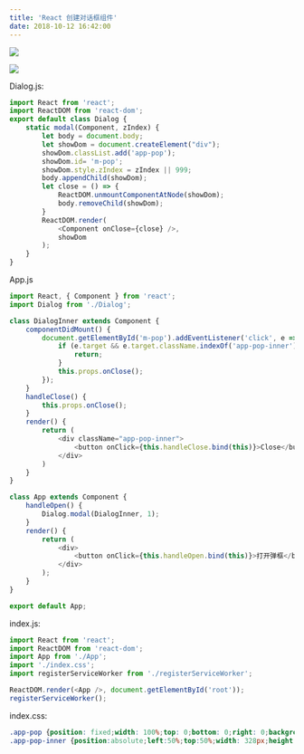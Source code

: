 ```yaml
---
title: 'React 创建对话框组件'
date: 2018-10-12 16:42:00
---   
```

![](https://img-blog.csdn.net/20181012164428270?watermark/2/text/aHR0cHM6Ly9ibG9nLmNzZG4ubmV0L3h1dG9uZ2Jhbw/font/5a6L5L2T/fontsize/400/fill/I0JBQkFCMA/dissolve/70)

![](https://img-blog.csdn.net/20181012163915814?watermark/2/text/aHR0cHM6Ly9ibG9nLmNzZG4ubmV0L3h1dG9uZ2Jhbw/font/5a6L5L2T/fontsize/400/fill/I0JBQkFCMA/dissolve/70)

Dialog.js:

```javascript
import React from 'react';
import ReactDOM from 'react-dom';
export default class Dialog {
    static modal(Component, zIndex) {
        let body = document.body;
        let showDom = document.createElement("div");
        showDom.classList.add('app-pop');
        showDom.id= 'm-pop';
        showDom.style.zIndex = zIndex || 999;
        body.appendChild(showDom);
        let close = () => {
            ReactDOM.unmountComponentAtNode(showDom);
            body.removeChild(showDom);
        }
        ReactDOM.render(
            <Component onClose={close} />,
            showDom
        );
    }
}
```

App.js

```javascript
import React, { Component } from 'react';
import Dialog from './Dialog';

class DialogInner extends Component {
    componentDidMount() {
        document.getElementById('m-pop').addEventListener('click', e => {
            if (e.target && e.target.className.indexOf('app-pop-inner') >= 0) {
                return;
            }
            this.props.onClose();
        });
    }
    handleClose() {
        this.props.onClose();
    }
    render() {
        return (
            <div className="app-pop-inner">
                <button onClick={this.handleClose.bind(this)}>Close</button>
            </div>
        )
    }
}

class App extends Component {
    handleOpen() {
        Dialog.modal(DialogInner, 1);
    }
    render() {
        return (
            <div>
                <button onClick={this.handleOpen.bind(this)}>打开弹框</button>
            </div>
        );
    }
}

export default App;
```

index.js:

```javascript
import React from 'react';
import ReactDOM from 'react-dom';
import App from './App';
import './index.css';
import registerServiceWorker from './registerServiceWorker';

ReactDOM.render(<App />, document.getElementById('root'));
registerServiceWorker();
```

index.css:

```css
.app-pop {position: fixed;width: 100%;top: 0;bottom: 0;right: 0;background-color: rgba(0,0,0,.3);overflow: auto;}  
.app-pop-inner {position:absolute;left:50%;top:50%;width: 328px;height:380px;border-radius: 6px;transform:translate(-50%,-50%);-webkit-transform:translate(-50%,-50%);background: green;} 
```